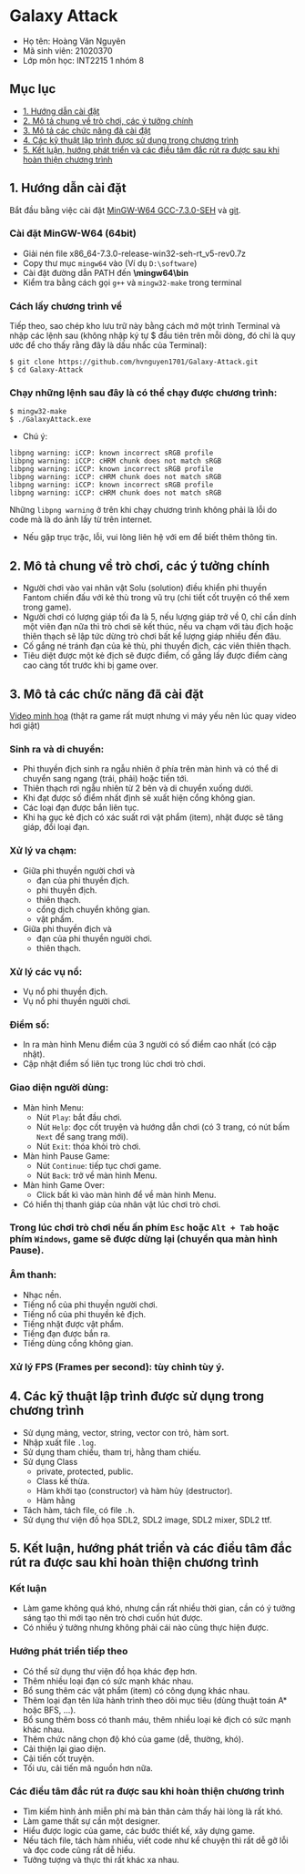# Galaxy Attack

* Họ tên: Hoàng Văn Nguyên
* Mã sinh viên: 21020370
* Lớp môn học: INT2215 1 nhóm 8

## Mục lục
* [1. Hướng dẫn cài đặt](#huong-dan-cai-dat)  
* [2. Mô tả chung về trò chơi, các ý tưởng chính](#mo-ta-chung)  
* [3. Mô tả các chức năng đã cài đặt](#mo-ta-chuc-nang)  
* [4. Các kỹ thuật lập trình được sử dụng trong chương trình](#ky-thuat-lap-trinh)  
* [5. Kết luận, hướng phát triển và các điều tâm đắc rút ra được sau khi hoàn thiện chương trình](#ket-luan)

<a name="huong-dan-cai-dat"/>

## 1. Hướng dẫn cài đặt

Bắt đầu bằng việc cài đặt [MinGW-W64 GCC-7.3.0-SEH](https://sourceforge.net/projects/mingw-w64/files/Toolchains%20targetting%20Win64/Personal%20Builds/mingw-builds/7.3.0/threads-win32/seh/x86_64-7.3.0-release-win32-seh-rt_v5-rev0.7z) và [git](https://git-scm.com/downloads).

### Cài đặt MinGW-W64 (64bit)
* Giải nén file x86_64-7.3.0-release-win32-seh-rt_v5-rev0.7z
* Copy thư mục `mingw64` vào **<ROOTDIR>** (Ví dụ `D:\software`)
* Cài đặt đường dẫn PATH đến **<ROOTDIR>\mingw64\bin**
* Kiểm tra bằng cách gọi `g++` và `mingw32-make` trong terminal

### Cách lấy chương trình về
  
Tiếp theo, sao chép kho lưu trữ này bằng cách mở một trình Terminal và nhập các lệnh sau (không nhập ký tự $ đầu tiên trên mỗi dòng, đó chỉ là quy ước để cho thấy rằng đây là dấu nhắc của Terminal):
```
$ git clone https://github.com/hvnguyen1701/Galaxy-Attack.git
$ cd Galaxy-Attack
```
  
### Chạy những lệnh sau đây là có thể chạy được chương trình:
  
```
$ mingw32-make
$ ./GalaxyAttack.exe
```

* Chú ý: 
```
libpng warning: iCCP: known incorrect sRGB profile
libpng warning: iCCP: cHRM chunk does not match sRGB
libpng warning: iCCP: known incorrect sRGB profile
libpng warning: iCCP: cHRM chunk does not match sRGB
libpng warning: iCCP: known incorrect sRGB profile
libpng warning: iCCP: cHRM chunk does not match sRGB
```
Những `libpng warning` ở trên khi chạy chương trình không phải là lỗi do code mà là do ảnh lấy từ trên internet.
  
* Nếu gặp trục trặc, lỗi, vui lòng liên hệ với em để biết thêm thông tin.

<a name="mo-ta-chung"/>
  
## 2. Mô tả chung về trò chơi, các ý tưởng chính
  
* Người chơi vào vai nhân vật Solu (solution) điều khiển phi thuyền Fantom chiến đấu với kẻ thù trong vũ trụ (chi tiết cốt truyện có thể xem trong game).
* Người chơi có lượng giáp tối đa là 5, nếu lượng giáp trở về 0, chỉ cần dính một viên đạn nữa thì trò chơi sẽ kết thúc, nếu va chạm với tàu địch hoặc thiên thạch sẽ lập tức dừng trò chơi bất kể lượng giáp nhiều đến đâu.
* Cố gắng né tránh đạn của kẻ thù, phi thuyền địch, các viên thiên thạch.
* Tiêu diệt được một kẻ địch sẽ được điểm, cố gắng lấy được điểm càng cao càng tốt trước khi bị game over.

<a name="mo-ta-chuc-nang"/>
  
## 3. Mô tả các chức năng đã cài đặt

[Video minh họa](https://youtu.be/hUkjESWQ4_4) (thật ra game rất mượt nhưng vì máy yếu nên lúc quay video hơi giật)
  
### Sinh ra và di chuyển:
  * Phi thuyền địch sinh ra ngẫu nhiên ở phía trên màn hình và có thể di chuyển sang ngang (trái, phải) hoặc tiến tới.
  * Thiên thạch rơi ngẫu nhiên từ 2 bên và di chuyển xuống dưới.
  * Khi đạt được số điểm nhất định sẽ xuất hiện cổng không gian.
  * Các loại đạn được bắn liên tục.
  * Khi hạ gục kẻ địch có xác suất rơi vật phẩm (item), nhặt được sẽ tăng giáp, đổi loại đạn.
  
### Xử lý va chạm:
  * Giữa phi thuyền người chơi và
    * đạn của phi thuyền địch.
    * phi thuyền địch.
    * thiên thạch.
    * cổng dịch chuyển không gian.
    * vật phẩm.
  * Giữa phi thuyền địch và
    * đạn của phi thuyền người chơi.
    * thiên thạch.

### Xử lý các vụ nổ:
  * Vụ nổ phi thuyền địch.
  * Vụ nổ phi thuyền người chơi.

### Điểm số:
  * In ra màn hình Menu điểm của 3 người có số điểm cao nhất (có cập nhật).
  * Cập nhật điểm số liên tục trong lúc chơi trò chơi.

### Giao diện người dùng:
  * Màn hình Menu:
    * Nút `Play`: bắt đầu chơi.
    * Nút `Help`: đọc cốt truyện và hướng dẫn chơi (có 3 trang, có nút bấm `Next` để sang trang mới).
    * Nút `Exit`: thóa khỏi trò chơi.
  * Màn hình Pause Game:
    * Nút `Continue`: tiếp tục chơi game.
    * Nút `Back`: trở về màn hình Menu.
  * Màn hình Game Over:
    * Click bất kì vào màn hình để về màn hình Menu.
  * Có hiển thị thanh giáp của nhân vật lúc chơi trò chơi.

### Trong lúc chơi trò chơi nếu ấn phím `Esc` hoặc `Alt + Tab` hoặc phím `Windows`, game sẽ được dừng lại (chuyển qua màn hình Pause).

### Âm thanh:
  * Nhạc nền.
  * Tiếng nổ của phi thuyền người chơi.
  * Tiếng nổ của phi thuyền kẻ địch.
  * Tiếng nhặt được vật phẩm.
  * Tiếng đạn được bắn ra.
  * Tiếng dùng cổng không gian.
 
### Xử lý FPS (Frames per second): tùy chỉnh tùy ý.

<a name="ky-thuat-lap-trinh"/>
  
## 4. Các kỹ thuật lập trình được sử dụng trong chương trình
  
* Sử dụng mảng, vector, string, vector con trỏ, hàm sort.
* Nhập xuất file `.log`.
* Sử dụng tham chiếu, tham trị, hằng tham chiếu.
* Sử dụng Class
  * private, protected, public.
  * Class kế thừa.
  * Hàm khởi tạo (constructor) và hàm hủy (destructor).
  * Hàm hằng
* Tách hàm, tách file, có file `.h`.
* Sử dụng thư viện đồ họa SDL2, SDL2 image, SDL2 mixer, SDL2 ttf.

<a name="ket-luan"/>
  
## 5. Kết luận, hướng phát triển và các điều tâm đắc rút ra được sau khi hoàn thiện chương trình
  
### Kết luận
  * Làm game không quá khó, nhưng cần rất nhiều thời gian, cần có ý tưởng sáng tạo thì mới tạo nên trò chơi cuốn hút được.
  * Có nhiều ý tưởng nhưng không phải cái nào cũng thực hiện được. 
  
### Hướng phát triển tiếp theo
  * Có thể sử dụng thư viện đồ họa khác đẹp hơn.
  * Thêm nhiều loại đạn có sức mạnh khác nhau.
  * Bổ sung thêm các vật phẩm (item) có công dụng khác nhau.
  * Thêm loại đạn tên lửa hành trình theo dõi mục tiêu (dùng thuật toán A* hoặc BFS, ...).
  * Bổ sung thêm boss có thanh máu, thêm nhiều loại kẻ địch có sức mạnh khác nhau.
  * Thêm chức năng chọn độ khó của game (dễ, thường, khó).
  * Cải thiện lại giao diện.
  * Cải tiến cốt truyện.
  * Tối ưu, cải tiến mã nguồn hơn nữa.
  
### Các điều tâm đắc rút ra được sau khi hoàn thiện chương trình
  * Tìm kiếm hình ảnh miễn phí mà bản thân cảm thấy hài lòng là rất khó.
  * Làm game thất sự cần một designer.
  * Hiểu được logic của game, các bước thiết kế, xây dựng game.
  * Nếu tách file, tách hàm nhiều, viết code như kể chuyện thì rất dễ gỡ lỗi và đọc code cũng rất dễ hiểu.
  * Tưởng tượng và thực thi rất khác xa nhau.

